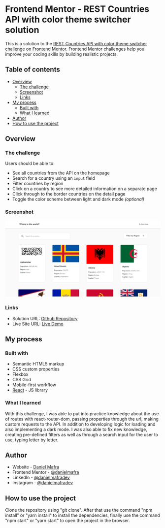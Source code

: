# Frontend Mentor - REST Countries API with color theme switcher solution

This is a solution to the [REST Countries API with color theme switcher challenge on Frontend Mentor](https://www.frontendmentor.io/challenges/rest-countries-api-with-color-theme-switcher-5cacc469fec04111f7b848ca). Frontend Mentor challenges help you improve your coding skills by building realistic projects. 

## Table of contents

- [Overview](#overview)
  - [The challenge](#the-challenge)
  - [Screenshot](#screenshot)
  - [Links](#links)
- [My process](#my-process)
  - [Built with](#built-with)
  - [What I learned](#what-i-learned)
- [Author](#author)
- [How to use the project](#how-to-use-the-project)

## Overview

### The challenge

Users should be able to:

- See all countries from the API on the homepage
- Search for a country using an `input` field
- Filter countries by region
- Click on a country to see more detailed information on a separate page
- Click through to the border countries on the detail page
- Toggle the color scheme between light and dark mode *(optional)*

### Screenshot

![](./screenshot.PNG)

### Links

- Solution URL: [Github Repository](https://github.com/DanielMafra/rest-countries-api-with-color-theme-switcher)
- Live Site URL: [Live Demo](https://danielmafra.github.io/rest-countries-api-with-color-theme-switcher)

## My process

### Built with

- Semantic HTML5 markup
- CSS custom properties
- Flexbox
- CSS Grid
- Mobile-first workflow
- [React](https://reactjs.org/) - JS library

### What I learned

With this challenge, I was able to put into practice knowledge about the use of routes with react-router-dom, passing properties through the url, making custom requests to the API. In addition to developing logic for loading and also implementing a dark mode. I was also able to fix new knowledge, creating pre-defined filters as well as through a search input for the user to use, typing letter by letter.

## Author

- Website - [Daniel Mafra](https://danielmafra.github.io)
- Frontend Mentor - [@danielmafra](https://www.frontendmentor.io/profile/DanielMafra)
- LinkedIn - [@danielmafradev](https://linkedin.com/in/danielmafradev)
- Instagram - [@danielmafradev](https://instagram.com/danielmafradev)

## How to use the project

Clone the repository using "git clone". After that use the command "npm install" or "yarn install" to install the dependencies, finally use the command "npm start" or "yarn start" to open the project in the browser.
